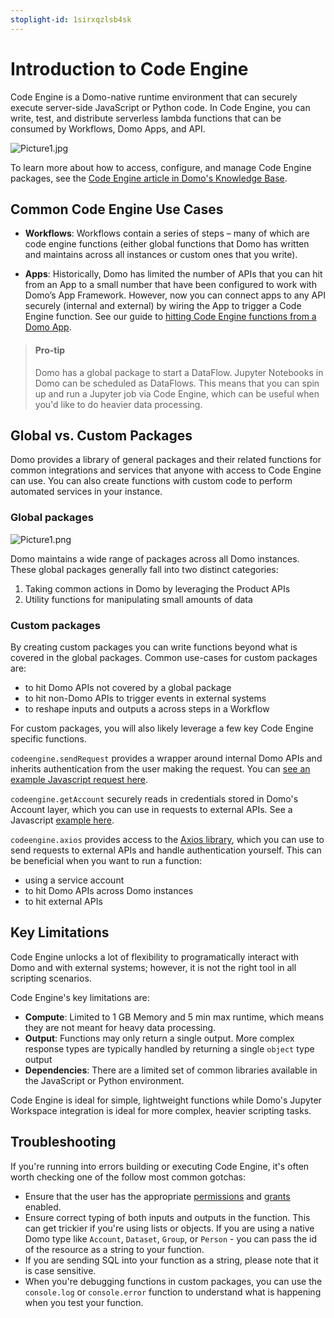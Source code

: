 ```yaml
---
stoplight-id: 1sirxqzlsb4sk
---
```


# Introduction to Code Engine

Code Engine is a Domo-native runtime environment that can securely execute server-side JavaScript or Python code. In Code Engine, you can write, test, and distribute serverless lambda functions that can be consumed by Workflows, Domo Apps, and API.


![Picture1.jpg](../../../assets/images/Picture1.jpg)

To learn more about how to access, configure, and manage Code Engine packages, see the [Code Engine article in Domo's Knowledge Base](https://domo-support.domo.com/s/article/000005173?language=en_US#code_engine_repository_list).



## Common Code Engine Use Cases

- **Workflows**: Workflows contain a series of steps – many of which are code engine functions (either global functions that Domo has written and maintains across all instances or custom ones that you write).

- **Apps**: Historically, Domo has limited the number of APIs that you can hit from an App to a small number that have been configured to work with Domo’s App Framework. However, now you can connect apps to any API securely (internal and external) by wiring the App to trigger a Code Engine function. See our guide to [hitting Code Engine functions from a Domo App](../App-Framework/Guides/hitting-code-engine-from-an-app.md).

<!-- theme: info -->
> #### Pro-tip
>
> Domo has a global package to start a DataFlow. Jupyter Notebooks in Domo can be scheduled as DataFlows. This means that you can spin up and run a Jupyter job via Code Engine, which can be useful when you'd like to do heavier data processing.


## Global vs. Custom Packages

Domo provides a library of general packages and their related functions for common integrations and services that anyone with access to Code Engine can use. You can also create functions with custom code to perform automated services in your instance.

### Global packages

![Picture1.png](../../../assets/images/Picture1.png)

Domo maintains a wide range of packages across all Domo instances. These global packages generally fall into two distinct categories:

1. Taking common actions in Domo by leveraging the Product APIs
2. Utility functions for manipulating small amounts of data


### Custom packages

By creating custom packages you can write functions beyond what is covered in the global packages. Common use-cases for custom packages are:
- to hit Domo APIs not covered by a global package
- to hit non-Domo APIs to trigger events in external systems
- to reshape inputs and outputs a across steps in a Workflow

For custom packages, you will also likely leverage a few key Code Engine specific functions.

`codeengine.sendRequest` provides a wrapper around internal Domo APIs and inherits authentication from the user making the request. You can [see an example Javascript request here](https://domo-support.domo.com/s/article/000005173?language=en_US#code_engine_send_request).

`codeengine.getAccount` securely reads in credentials stored in Domo's Account layer, which you can use in requests to external APIs. See a Javascript [example here](https://domo-support.domo.com/s/article/000005173?language=en_US#codeengine.getAccount).

`codeengine.axios` provides access to the [Axios library](https://axios-http.com/docs/intro), which you can use to send requests to external APIs and handle authentication yourself. This can be beneficial when you want to run a function:
- using a service account
- to hit Domo APIs across Domo instances
- to hit external APIs

## Key Limitations

Code Engine unlocks a lot of flexibility to programatically interact with Domo and with external systems; however, it is not the right tool in all scripting scenarios. 

Code Engine's key limitations are:
- **Compute**: Limited to 1 GB Memory and 5 min max runtime, which means they are not meant for heavy data processing.
- **Output**: Functions may only return a single output. More complex response types are typically handled by returning a single `object` type output
- **Dependencies**: There are a limited set of common libraries available in the JavaScript or Python environment.

Code Engine is ideal for simple, lightweight functions while Domo's Jupyter Workspace integration is ideal for more complex, heavier scripting tasks. 


## Troubleshooting

If you're running into errors building or executing Code Engine, it's often worth checking one of the follow most common gotchas:

- Ensure that the user has the appropriate [permissions](https://domo-support.domo.com/s/article/000005173?language=en_US#permissions) and [grants](https://domo-support.domo.com/s/article/000005173?language=en_US#required_grants) enabled.
- Ensure correct typing of both inputs and outputs in the function. This can get trickier if you're using lists or objects. If you are using a native Domo type like `Account`, `Dataset`, `Group`, or `Person` - you can pass the id of the resource as a string to your function.
- If you are sending SQL into your function as a string, please note that it is case sensitive.
- When you're debugging functions in custom packages, you can use the `console.log` or  `console.error` function to understand what is happening when you test your function.


